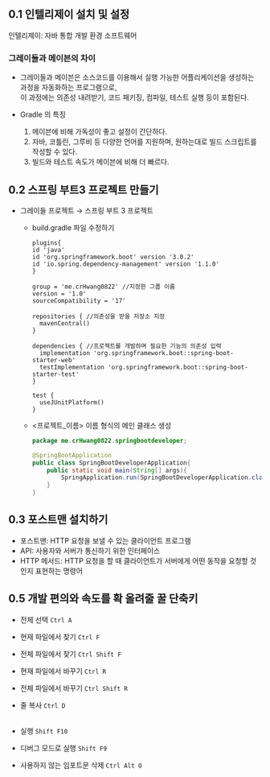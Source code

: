 ## 0.1 인텔리제이 설치 및 설정
인텔리제이: 자바 통합 개발 환경 소프트웨어 

### 그레이들과 메이븐의 차이
- 그레이들과 메이븐은 소스코드를 이용해서 실행 가능한 어플리케이션을 생성하는 과정을 자동화하는 프로그램으로,   
이 과정에는 의존성 내려받기, 코드 패키징, 컴파일, 테스트 실행 등이 포함된다.

- Gradle 의 특징
  1. 메이븐에 비해 가독성이 좋고 설정이 간단하다.
  2. 자바, 코틀린, 그루비 등 다양한 언어를 지원하며, 원하는대로 빌드 스크립트를 작성할 수 있다.
  3. 빌드와 테스트 속도가 메이븐에 비해 더 빠르다.

## 0.2 스프링 부트3 프로젝트 만들기

- 그레이들 프로젝트 → 스프링 부트 3 프로젝트   
  - build.gradle 파일 수정하기
    ```
    plugins{ 
    id 'java'
    id 'org.springframework.boot' version '3.0.2'
    id 'io.spring.dependency-management' version '1.1.0'
    }
    
    group = 'me.crHwang0822' //지정한 그룹 이름
    version = '1.0'
    sourceCompatibility = '17'
    
    repositories { //의존성을 받을 저장소 지정
      mavenCentral()
    }
    
    dependencies { //프로젝트를 개발하며 필요한 기능의 의존성 입력
      implementation 'org.springframework.boot::spring-boot-starter-web'
      testImplementation 'org.springframework.boot::spring-boot-starter-test'
    }
    
    test {
      useJUnitPlatform()
    }
    ```

  - <프로젝트_이름><Application> 이름 형식의 메인 클래스 생성
    ```java
    package me.crHwang0822.springbootdeveloper;
    
    @SpringBootApplication
    public class SpringBootDeveloperApplication{
        public static void main(String[] args){
            SpringApplication.run(SpringBootDeveloperApplication.class,args);
        }   
    }
    ```

## 0.3 포스트맨 설치하기

- 포스트맨: HTTP 요청을 보낼 수 있는 클라이언트 프로그램
- API: 사용자와 서버가 통신하기 위한 인터페이스 
- HTTP 메서드: HTTP 요청을 할 때 클라이언트가 서버에게 어떤 동작을 요청할 것인지 표현하는 명령어

## 0.5 개발 편의와 속도를 확 올려줄 꿀 단축키
- 전체 선택 ```Ctrl A```
- 현재 파일에서 찾기 ```Ctrl F```
- 전체 파일에서 찾기 ```Ctrl Shift F```
- 현재 파일에서 바꾸기 ```Ctrl R```
- 전체 파일에서 바꾸기 ```Ctrl Shift R```
- 줄 복사 ```Ctrl D```
<br><br>

- 실행 ```Shift F10```
- 디버그 모드로 실행 ```Shift F9```
- 사용하지 않는 임포트문 삭제 ```Ctrl Alt O```
